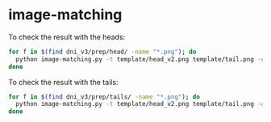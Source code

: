 # image-matching

To check the result with the heads:
```bash
for f in $(find dni_v3/prep/head/ -name "*.png"); do 
  python image-matching.py -t template/head_v2.png template/tail.png -q $f -v -p; 
done
```

To check the result with the tails:
```bash
for f in $(find dni_v3/prep/tails/ -name "*.png"); do 
  python image-matching.py -t template/head_v2.png template/tail.png -q $f -v -p; 
done
```


